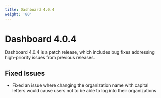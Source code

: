 ```yaml
---
title: Dashboard 4.0.4
weight: '80'
---
```


# Dashboard 4.0.4

Dashboard 4.0.4 is a patch release, which includes bug fixes addressing high-priority issues from previous releases.

## Fixed Issues

* Fixed an issue where changing the organization name with capital letters would cause users not to be able to log into their organizations
